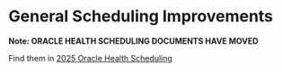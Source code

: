 # General Scheduling Improvements

**Note: ORACLE HEALTH SCHEDULING DOCUMENTS HAVE MOVED**

Find them in [2025 Oracle Health Scheduling](../2025-oracle-health-scheduling/)

